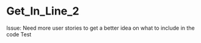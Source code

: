 # Get_In_Line_2

Issue: Need more user stories to get a better idea on what to include in the code 
Test 
